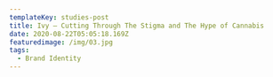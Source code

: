 ```yaml
---
templateKey: studies-post
title: Ivy — Cutting Through The Stigma and The Hype of Cannabis
date: 2020-08-22T05:05:18.169Z
featuredimage: /img/03.jpg
tags:
  - Brand Identity
---
```

